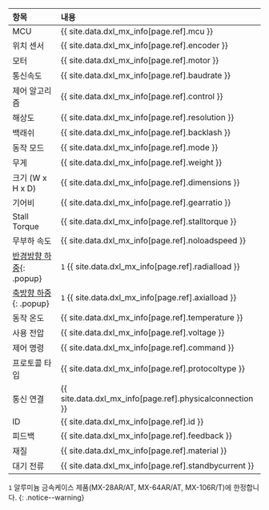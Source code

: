 
| 항목                      | 내용                                                     |
|:--------------------------|:---------------------------------------------------------|
| MCU                       | {{ site.data.dxl_mx_info[page.ref].mcu }}                |
| 위치 센서                 | {{ site.data.dxl_mx_info[page.ref].encoder }}            |
| 모터                      | {{ site.data.dxl_mx_info[page.ref].motor }}              |
| 통신속도                  | {{ site.data.dxl_mx_info[page.ref].baudrate }}           |
| 제어 알고리즘             | {{ site.data.dxl_mx_info[page.ref].control }}            |
| 해상도                    | {{ site.data.dxl_mx_info[page.ref].resolution }}         |
| 백래쉬                    | {{ site.data.dxl_mx_info[page.ref].backlash }}           |
| 동작 모드                 | {{ site.data.dxl_mx_info[page.ref].mode }}               |
| 무게                      | {{ site.data.dxl_mx_info[page.ref].weight }}             |
| 크기 (W x H x D)          | {{ site.data.dxl_mx_info[page.ref].dimensions }}         |
| 기어비                    | {{ site.data.dxl_mx_info[page.ref].gearratio }}          |
| Stall Torque              | {{ site.data.dxl_mx_info[page.ref].stalltorque }}        |
| 무부하 속도               | {{ site.data.dxl_mx_info[page.ref].noloadspeed }}        |
| [반경방향 하중]{: .popup} | `1` {{ site.data.dxl_mx_info[page.ref].radialload }}     |
| [축방향 하중]{: .popup}   | `1` {{ site.data.dxl_mx_info[page.ref].axialload }}      |
| 동작 온도                 | {{ site.data.dxl_mx_info[page.ref].temperature }}        |
| 사용 전압                 | {{ site.data.dxl_mx_info[page.ref].voltage }}            |
| 제어 명령                 | {{ site.data.dxl_mx_info[page.ref].command }}            |
| 프로토콜 타입             | {{ site.data.dxl_mx_info[page.ref].protocoltype }}       |
| 통신 연결                 | {{ site.data.dxl_mx_info[page.ref].physicalconnection }} |
| ID                        | {{ site.data.dxl_mx_info[page.ref].id }}                 |
| 피드백                    | {{ site.data.dxl_mx_info[page.ref].feedback }}           |
| 재질                      | {{ site.data.dxl_mx_info[page.ref].material }}           |
| 대기 전류                 | {{ site.data.dxl_mx_info[page.ref].standbycurrent }}     |

`1` 알루미늄 금속케이스 제품(MX-28AR/AT, MX-64AR/AT, MX-106R/T)에 한정합니다.
{: .notice--warning}

[반경방향 하중]: /assets/images/dxl/axial_radial_load.png
[축방향 하중]: /assets/images/dxl/axial_radial_load.png
